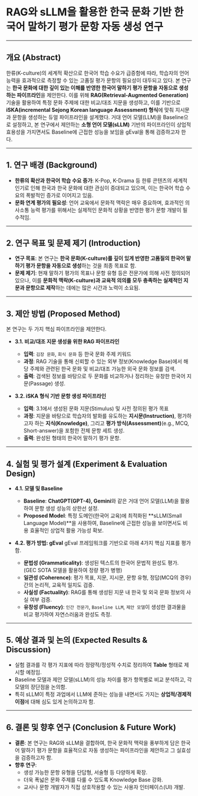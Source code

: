 # **RAG와 sLLM을 활용한 한국 문화 기반 한국어 말하기 평가 문항 자동 생성 연구**

---

## **개요 (Abstract)**

한류(K-culture)의 세계적 확산으로 한국어 학습 수요가 급증함에 따라, 학습자의 언어 능력을 효과적으로 측정할 수 있는 고품질 평가 문항의 필요성이 대두되고 있다. 본 연구는 **한국 문화에 대한 깊이 있는 이해를 반영한 한국어 말하기 평가 문항을 자동으로 생성하는 파이프라인**을 제안한다. 이를 위해 **RAG(Retrieval-Augmented Generation)** 기술을 활용하여 특정 문화 주제에 대한 비교/대조 지문을 생성하고, 이를 기반으로 **iSKA(incremental Sejong Korean language Assessment) 형식**에 맞춰 지시문과 문항을 생성하는 듀얼 파이프라인을 설계했다. 거대 언어 모델(LLM)을 Baseline으로 설정하고, 본 연구에서 제안하는 **소형 언어 모델(sLLM)** 기반의 파이프라인이 상업적 효용성을 가지면서도 Baseline에 근접한 성능을 보임을 gEval을 통해 검증하고자 한다.

---

## **1. 연구 배경 (Background)**

* **한류의 확산과 한국어 학습 수요 증가**: K-Pop, K-Drama 등 한류 콘텐츠의 세계적 인기로 인해 한국과 한국 문화에 대한 관심이 증대되고 있으며, 이는 한국어 학습 수요의 폭발적인 증가로 이어지고 있음.
* **문화 연계 평가의 필요성**: 언어 교육에서 문화적 맥락은 매우 중요하며, 효과적인 의사소통 능력 평가를 위해서는 실제적인 문화적 상황을 반영한 평가 문항 개발이 필수적임.

---

## **2. 연구 목표 및 문제 제기 (Introduction)**

* **연구 목표**: 본 연구는 **한국 문화(K-culture)를 깊이 있게 반영한 고품질의 한국어 말하기 평가 문항을 자동으로 생성**하는 것을 최종 목표로 함.
* **문제 제기**: 현재 말하기 평가의 목표나 문항 유형 등은 전문가에 의해 사전 정의되어 있으나, 이를 **문화적 맥락(K-culture)과 교육적 의의를 모두 충족하는 실제적인 지문과 문항으로 제작**하는 데에는 많은 시간과 노력이 소요됨.

---

## **3. 제안 방법 (Proposed Method)**

본 연구는 두 가지 핵심 파이프라인을 제안한다.

* **3.1. 비교/대조 지문 생성을 위한 RAG 파이프라인**
    * **입력**: `김장 문화`, `회식 문화` 등 한국 문화 주제 키워드
    * **과정**: RAG 기술을 통해 신뢰할 수 있는 외부 정보(Knowledge Base)에서 해당 주제와 관련된 한국 문화 및 비교/대조 가능한 외국 문화 정보를 검색.
    * **출력**: 검색된 정보를 바탕으로 두 문화를 비교하거나 정리하는 유창한 한국어 지문(Passage) 생성.

* **3.2. iSKA 형식 기반 문항 생성 파이프라인**
    * **입력**: 3.1에서 생성된 문화 지문(Stimulus) 및 사전 정의된 평가 목표
    * **과정**: 지문을 바탕으로 학습자의 발화를 유도하는 **지시문(Instruction)**, 평가하고자 하는 **지식(Knowledge)**, 그리고 **평가 방식(Assessment)**(e.g., MCQ, Short-answer)을 포함한 전체 문항 세트 생성.
    * **출력**: 완성된 형태의 한국어 말하기 평가 문항.

---

## **4. 실험 및 평가 설계 (Experiment & Evaluation Design)**

* **4.1. 모델 및 Baseline**
    * **Baseline**: **ChatGPT(GPT-4), Gemini**와 같은 거대 언어 모델(LLM)을 활용하여 문항 생성 성능의 상한선 설정.
    * **Proposed Model**: 특정 도메인(한국어 교육)에 최적화된 **sLLM(Small Language Model)**을 사용하여, Baseline에 근접한 성능을 보이면서도 비용 효율적인 상업적 활용 가능성 확보.

* **4.2. 평가 방법: gEval**
    gEval 프레임워크를 기반으로 아래 4가지 핵심 지표를 평가함.
    * **문법성 (Grammaticality)**: 생성된 텍스트의 한국어 문법적 완성도 평가. (GEC SOTA 모델을 활용하여 정량 평가 병행)
    * **일관성 (Coherence)**: 평가 목표, 지문, 지시문, 문항 유형, 정답(MCQ의 경우) 간의 논리적, 교육적 일치도 검증.
    * **사실성 (Factuality)**: RAG를 통해 생성된 지문 내 한국 및 외국 문화 정보의 사실 여부 검증.
    * **유창성 (Fluency)**: `인간 전문가`, `Baseline LLM`, `제안 모델`이 생성한 결과물을 비교 평가하여 자연스러움과 완성도 측정.

---

## **5. 예상 결과 및 논의 (Expected Results & Discussion)**

* 실험 결과를 각 평가 지표에 따라 정량적/정성적 수치로 정리하여 **Table** 형태로 제시할 예정임.
* Baseline 모델과 제안 모델(sLLM)의 성능 차이를 평가 항목별로 비교 분석하고, 각 모델의 장단점을 논의함.
* 특히 sLLM이 특정 과업에서 LLM에 준하는 성능을 내면서도 가지는 **상업적/경제적 이점**에 대해 심도 있게 논의하고자 함.

---

## **6. 결론 및 향후 연구 (Conclusion & Future Work)**

* **결론**: 본 연구는 RAG와 sLLM을 결합하여, 한국 문화적 맥락을 풍부하게 담은 한국어 말하기 평가 문항을 효율적으로 자동 생성하는 파이프라인을 제안하고 그 실효성을 검증하고자 함.
* **향후 연구**:
    * 생성 가능한 문항 유형을 단답형, 서술형 등 다양하게 확장.
    * 더욱 폭넓은 문화 주제를 다룰 수 있도록 Knowledge Base 강화.
    * 교사나 문항 개발자가 직접 상호작용할 수 있는 사용자 인터페이스(UI) 개발.